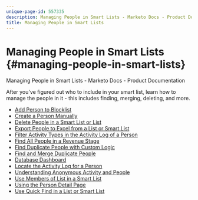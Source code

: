 ```yaml
---
unique-page-id: 557335
description: Managing People in Smart Lists - Marketo Docs - Product Documentation
title: Managing People in Smart Lists
---
```


# Managing People in Smart Lists {#managing-people-in-smart-lists}

Managing People in Smart Lists - Marketo Docs - Product Documentation

After you've figured out who to include in your smart list, learn how to manage the people in it - this includes finding, merging, deleting, and more.

* [Add Person to Blocklist](managing-people-in-smart-lists/add-person-to-blocklist.md)
* [Create a Person Manually](managing-people-in-smart-lists/create-a-person-manually.md)
* [Delete People in a Smart List or List](managing-people-in-smart-lists/delete-people-in-a-smart-list-or-list.md)
* [Export People to Excel from a List or Smart List](managing-people-in-smart-lists/export-people-to-excel-from-a-list-or-smart-list.md)
* [Filter Activity Types in the Activity Log of a Person](managing-people-in-smart-lists/filter-activity-types-in-the-activity-log-of-a-person.md)
* [Find All People in a Revenue Stage](managing-people-in-smart-lists/find-all-people-in-a-revenue-stage.md)
* [Find Duplicate People with Custom Logic](managing-people-in-smart-lists/find-duplicate-people-with-custom-logic.md)
* [Find and Merge Duplicate People](managing-people-in-smart-lists/find-and-merge-duplicate-people.md)
* [Database Dashboard](managing-people-in-smart-lists/database-dashboard.md)
* [Locate the Activity Log for a Person](managing-people-in-smart-lists/locate-the-activity-log-for-a-person.md)
* [Understanding Anonymous Activity and People](managing-people-in-smart-lists/understanding-anonymous-activity-and-people.md)
* [Use Members of List in a Smart List](managing-people-in-smart-lists/use-members-of-list-in-a-smart-list.md)
* [Using the Person Detail Page](managing-people-in-smart-lists/using-the-person-detail-page.md)
* [Use Quick Find in a List or Smart List](managing-people-in-smart-lists/use-quick-find-in-a-list-or-smart-list.md)


